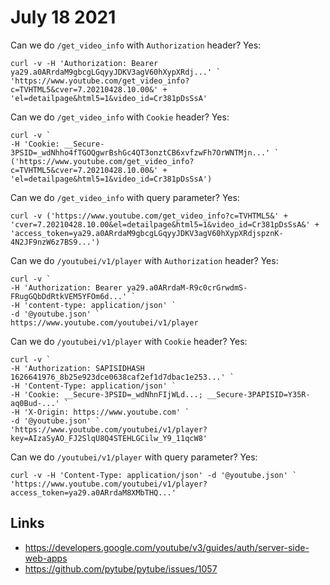 # July 18 2021

Can we do `/get_video_info` with `Authorization` header? Yes:

~~~
curl -v -H 'Authorization: Bearer ya29.a0ARrdaM9gbcgLGqyyJDKV3agV60hXypXRdj...' `
'https://www.youtube.com/get_video_info?c=TVHTML5&cver=7.20210428.10.00&' +
'el=detailpage&html5=1&video_id=Cr381pDsSsA'
~~~

Can we do `/get_video_info` with `Cookie` header? Yes:

~~~
curl -v `
-H 'Cookie: __Secure-3PSID=_wdNhho4fTGOQgwrBshGc4QT3onztCB6xvfzwFh7OrWNTMjn...' `
('https://www.youtube.com/get_video_info?c=TVHTML5&cver=7.20210428.10.00&' +
'el=detailpage&html5=1&video_id=Cr381pDsSsA')
~~~

Can we do `/get_video_info` with query parameter? Yes:

~~~
curl -v ('https://www.youtube.com/get_video_info?c=TVHTML5&' +
'cver=7.20210428.10.00&el=detailpage&html5=1&video_id=Cr381pDsSsA&' +
'access_token=ya29.a0ARrdaM9gbcgLGqyyJDKV3agV60hXypXRdjspznK-4N2JF9nzW6z7BS9...')
~~~

Can we do `/youtubei/v1/player` with `Authorization` header? Yes:

~~~
curl -v `
-H 'Authorization: Bearer ya29.a0ARrdaM-R9c0crGrwdmS-FRugGQbDdRtkVEM5YFOm6d...' `
-H 'content-type: application/json' `
-d '@youtube.json' `
https://www.youtube.com/youtubei/v1/player
~~~

Can we do `/youtubei/v1/player` with `Cookie` header? Yes:

~~~
curl -v `
-H 'Authorization: SAPISIDHASH 1626641976_8b25e923dce0638caf2ef1d7dbac1e253...' `
-H 'Content-Type: application/json' `
-H 'Cookie: __Secure-3PSID=_wdNhnFIjWLd...; __Secure-3PAPISID=Y35R-aq0Bud-...' `
-H 'X-Origin: https://www.youtube.com' `
-d '@youtube.json' `
'https://www.youtube.com/youtubei/v1/player?key=AIzaSyAO_FJ2SlqU8Q4STEHLGCilw_Y9_11qcW8'
~~~

Can we do `/youtubei/v1/player` with query parameter? Yes:

~~~
curl -v -H 'Content-Type: application/json' -d '@youtube.json' `
'https://www.youtube.com/youtubei/v1/player?access_token=ya29.a0ARrdaM8XMbTHQ...'
~~~

## Links

- https://developers.google.com/youtube/v3/guides/auth/server-side-web-apps
- https://github.com/pytube/pytube/issues/1057
